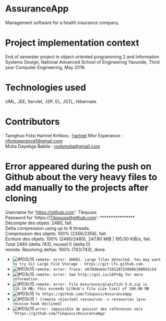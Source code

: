 # AssuranceApp 
Management software for a health insurance company.

# Project implementation context
End of semester project in object-oriented programming 2 and Information Systems Design, National Advanced School of Engineering Yaounde, Third year Computer Engineering, May 2019.

# Technologies used 
UML, JEE, Servlet, JSP, EL, JSTL, Hibernate.

# Contributors 
Tamghuo Fotsi Hartnel Kritikos : [hartnel](https://github.com/hartnel)
Nfor Esperance : nforesperance1@gmail.com  
Mutia Dayebga Babila : roybmutia@gmail.com

# Error appeared during the push on Github about the very heavy files to add manually to the projects after cloning
Username for 'https://github.com': Tikquuss  
Password for 'https://Tikquuss@github.com': ****************  
Décompte des objets: 2480, fait.  
Delta compression using up to 8 threads.  
Compression des objets: 100% (2356/2356), fait.  
Écriture des objets: 100% (2480/2480), 247.80 MiB | 195.00 KiB/s, fait.  
Total 2480 (delta 743), reused 0 (delta 0)  
remote: Resolving deltas: 100% (743/743), done.  
- ![#f03c15](https://placehold.it/15/f03c15/000000?text=+) `remote: error: GH001: Large files detected. You may want to try Git Large File Storage - https://git-lfs.github.com.`
- ![#f03c15](https://placehold.it/15/f03c15/000000?text=+) `remote: error: Trace: e670d6eb4cf10128725888b1900d2c54`
- ![#f03c15](https://placehold.it/15/f03c15/000000?text=+) `remote: error: See http://git.io/iEPt8g for more information.`
- ![#f03c15](https://placehold.it/15/f03c15/000000?text=+) `remote: error: File Assurence/glassfish-5.0.zip is 114.19 MB; this exceeds GitHub's file size limit of 100.00 MB`
- ![#f03c15](https://placehold.it/15/f03c15/000000?text=+) `To https://github.com/Tikquuss/AssuranceApp`
- ![#f03c15](https://placehold.it/15/f03c15/000000?text=+) `! [remote rejected] ressources -> ressources (pre-receive hook declined)`
- ![#f03c15](https://placehold.it/15/f03c15/000000?text=+) `error: impossible de pousser des références vers 'https://github.com/Tikquuss/AssuranceApp'`

